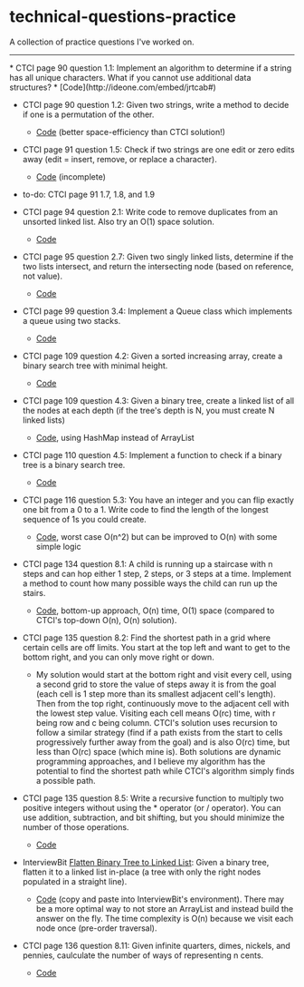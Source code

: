 # technical-questions-practice
A collection of practice questions I've worked on.
<hr>
* CTCI page 90 question 1.1:
Implement an algorithm to determine if a string has all unique characters. What if you cannot use additional data structures?
  * [Code](http://ideone.com/embed/jrtcab#)

* CTCI page 90 question 1.2: 
Given two strings, write a method to decide if one is a permutation of the other.
  * [Code](http://ideone.com/xjYP6B) (better space-efficiency than CTCI solution!)

* CTCI page 91 question 1.5:
Check if two strings are one edit or zero edits away (edit = insert, remove, or replace a character).
  * [Code](http://ideone.com/yUTcNY) (incomplete)

* to-do: CTCI page 91 1.7, 1.8, and 1.9

* CTCI page 94 question 2.1:
Write code to remove duplicates from an unsorted linked list. Also try an O(1) space solution.
  * [Code](http://ideone.com/rmQ5Rn)

* CTCI page 95 question 2.7:
Given two singly linked lists, determine if the two lists intersect, and return the intersecting node (based on reference, not value).
  * [Code](http://ideone.com/KwJqfy)

* CTCI page 99 question 3.4:
Implement a Queue class which implements a queue using two stacks.
  * [Code](http://ideone.com/p2kyu3)

* CTCI page 109 question 4.2: Given a sorted increasing array, create a binary search tree with minimal height.
  * [Code](http://ideone.com/wekUzn)

* CTCI page 109 question 4.3: Given a binary tree, create a linked list of all the nodes at each depth (if the tree's depth is N, you must create N linked lists)
  * [Code](http://ideone.com/tYH7Mj), using HashMap instead of ArrayList

* CTCI page 110 question 4.5: Implement a function to check if a binary tree is a binary search tree.
  * [Code](http://ideone.com/8oTq3U)
  
* CTCI page 116 question 5.3: You have an integer and you can flip exactly one bit from a 0 to a 1. Write code to find the length of the longest sequence of 1s you could create.
  * [Code](http://ideone.com/9Vujnx), worst case O(n^2) but can be improved to O(n) with some simple logic

* CTCI page 134 question 8.1: A child is running up a staircase with n steps and can hop either 1 step, 2 steps, or 3 steps at a time. Implement a method to count how many possible ways the child can run up the stairs.
  * [Code](http://ideone.com/TjzBnK), bottom-up approach, O(n) time, O(1) space (compared to CTCI's top-down O(n), O(n) solution).
  
* CTCI page 135 question 8.2: Find the shortest path in a grid where certain cells are off limits. You start at the top left and want to get to the bottom right, and you can only move right or down. 
  * My solution would start at the bottom right and visit every cell, using a second grid to store the value of steps away it is from the goal (each cell is 1 step more than its smallest adjacent cell's length). Then from the top right, continuously move to the adjacent cell with the lowest step value. Visiting each cell means O(rc) time, with r being row and c being column. CTCI's solution uses recursion to follow a similar strategy (find if a path exists from the start to cells progressively further away from the goal) and is also O(rc) time, but less than O(rc) space (which mine is). Both solutions are dynamic programming approaches, and I believe my algorithm has the potential to find the shortest path while CTCI's algorithm simply finds a possible path.
  
* CTCI page 135 question 8.5: Write a recursive function to multiply two positive integers without using the * operator (or / operator). You can use addition, subtraction, and bit shifting, but you should minimize the number of those operations.
  * [Code](http://ideone.com/rm6DQ7)

* InterviewBit [Flatten Binary Tree to Linked List](https://www.interviewbit.com/problems/flatten-binary-tree-to-linked-list/): Given a binary tree, flatten it to a linked list in-place (a tree with only the right nodes populated in a straight line).
  * [Code](http://ideone.com/N8N30i) (copy and paste into InterviewBit's environment). There may be a more optimal way to not store an ArrayList and instead build the answer on the fly. The time complexity is O(n) because we visit each node once (pre-order traversal).

* CTCI page 136 question 8.11: Given infinite quarters, dimes, nickels, and pennies, caulculate the number of ways of representing n cents.
  * [Code](http://ideone.com/6zTbZ5)
